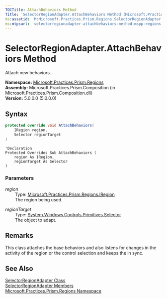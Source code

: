 ```yaml
---
TOCTitle: AttachBehaviors Method
Title: 'SelectorRegionAdapter.AttachBehaviors Method (Microsoft.Practices.Prism.Regions)'
ms:assetid: 'M:Microsoft.Practices.Prism.Regions.SelectorRegionAdapter.AttachBehaviors(Microsoft.Practices.Prism.Regions.IRegion,System.Windows.Controls.Primitives.Selector)'
ms:mtpsurl: 'selectorregionadapter-attachbehaviors-method-mspp-regions.md'
---
```


# SelectorRegionAdapter.AttachBehaviors Method

Attach new behaviors.

**Namespace:** [Microsoft.Practices.Prism.Regions](/patterns-practices/reference/mspp-regions-namespace)  
**Assembly:** Microsoft.Practices.Prism.Composition (in Microsoft.Practices.Prism.Composition.dll)  
**Version:** 5.0.0.0 (5.0.0.0)

## Syntax

```C#
protected override void AttachBehaviors(
	IRegion region,
	Selector regionTarget
)
```
```VB
'Declaration
Protected Overrides Sub AttachBehaviors ( 
	region As IRegion,
	regionTarget As Selector
)
```

### Parameters

*region*  
&nbsp;&nbsp;&nbsp;&nbsp;&nbsp;&nbsp;&nbsp;&nbsp;Type: [Microsoft.Practices.Prism.Regions.IRegion](/patterns-practices/reference/iregion-interface-mspp-regions)  
&nbsp;&nbsp;&nbsp;&nbsp;&nbsp;&nbsp;&nbsp;&nbsp;The region being used.

*regionTarget*  
&nbsp;&nbsp;&nbsp;&nbsp;&nbsp;&nbsp;&nbsp;&nbsp;Type: [System.Windows.Controls.Primitives.Selector](http://msdn.microsoft.com/en-us/library/ms595227)  
&nbsp;&nbsp;&nbsp;&nbsp;&nbsp;&nbsp;&nbsp;&nbsp;The object to adapt.

## Remarks

 This class attaches the base behaviors and also listens for changes in the activity of the region or the control selection and keeps the in sync.

## See Also

[SelectorRegionAdapter Class](/patterns-practices/reference/selectorregionadapter-class-mspp-regions)  
[SelectorRegionAdapter Members](/patterns-practices/reference/selectorregionadapter-members-mspp-regions)  
[Microsoft.Practices.Prism.Regions Namespace](/patterns-practices/reference/mspp-regions-namespace)  
